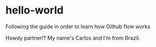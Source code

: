 # hello-world
Following the guide in order to learn how Github flow works

Howdy partner!?
My name's Carlos and I'm from Brazil. 

